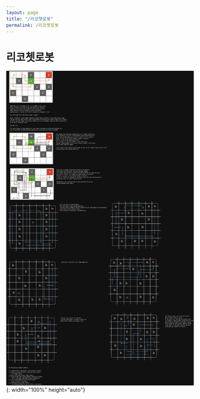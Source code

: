```yaml
---
layout: page
title: "/리코챗로봇"
permalink: /리코챗로봇
---
```


# 리코쳇로봇

![excalidraw](/assets/images/리코쳇로봇.png){: width="100%" height="auto"}